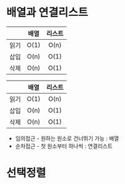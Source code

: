 # 배열과 연결리스트

||<center>배열</center>|<center>리스트</center>|
|:---|:---:|---:|
|<center>읽기</center>|<center>O(1)</center>|<center>O(n)</center>|
|<center>삽입</center>|<center>O(n)</center>|<center>O(1)</center>|
|<center>삭제</center>|<center>O(n)</center>|<center>O(1)</center>|


||배열|리스트|
|:---:|:---:|:---:|
|읽기|O(1)|O(n)|
|삽입|O(n)|O(1)|
|삭제|O(n)|O(1)|


* 임의접근 - 원하는 원소로 건너뛰기 가능 : 배열
* 순차접근 - 첫 원소부터 하나씩 : 연결리스트


# 선택정렬

